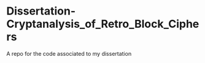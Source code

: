 # Dissertation-Cryptanalysis_of_Retro_Block_Ciphers
 A repo for the code associated to my dissertation
